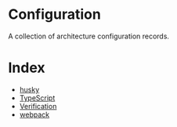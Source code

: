 # Configuration

A collection of architecture configuration records.

# Index

- [husky](husky.md)
- [TypeScript](typescript.md)
- [Verification](verification.md)
- [webpack](webpack.md)
